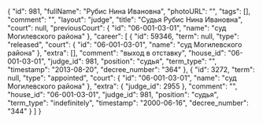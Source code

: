 {
    "id": 981,
    "fullName": "Рубис Нина Ивановна",
    "photoURL": "",
    "tags": [],
    "comment": "",
    "layout": "judge",
    "title": "Судья Рубис Нина Ивановна",
    "court": null,
    "previousCourt": {
        "id": "06-001-03-01",
        "name": "суд Могилевского района"
    },
    "career": [
        {
            "id": 59346,
            "term": null,
            "type": "released",
            "court": {
                "id": "06-001-03-01",
                "name": "суд Могилевского района"
            },
            "extra": [],
            "comment": "выход в отставку",
            "house_id": "06-001-03-01",
            "judge_id": 981,
            "position": "судья",
            "term_type": "",
            "timestamp": "2013-08-20",
            "decree_number": "364"
        },
        {
            "id": 3272,
            "term": null,
            "type": "appointed",
            "court": {
                "id": "06-001-03-01",
                "name": "суд Могилевского района"
            },
            "extra": {
                "judge_id": 2955
            },
            "comment": "",
            "house_id": "06-001-03-01",
            "judge_id": 981,
            "position": "судья",
            "term_type": "indefinitely",
            "timestamp": "2000-06-16",
            "decree_number": "344"
        }
    ]
}
